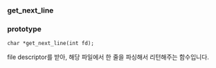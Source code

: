 ### get_next_line


### prototype

```
char *get_next_line(int fd);
```
file descriptor를 받아, 해당 파일에서 한 줄을 파싱해서 리턴해주는 함수입니다.
